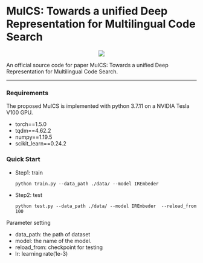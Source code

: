 # MulCS: Towards a unified Deep Representation for Multilingual Code Search

<p align="center">   
    <a href="https://pytorch.org/" alt="PyTorch">
      <img src="https://img.shields.io/badge/PyTorch-%23EE4C2C.svg?e&logo=PyTorch&logoColor=white" /></a>
<p/>



An official source code for paper MulCS: Towards a unified Deep Representation for Multilingual Code Search.

-------------

### Requirements

The proposed MulCS is implemented with python 3.7.11 on a NVIDIA Tesla V100 GPU. 


- torch==1.5.0
- tqdm==4.62.2
- numpy==1.19.5
- scikit_learn==0.24.2



### Quick Start

- Step1: train

  ```
  python train.py --data_path ./data/ --model IREmbeder
  ```

- Step2: test
  
  ```
  python test.py --data_path ./data/ --model IREmbeder  --reload_from 100
  ```


Parameter setting

- data_path: the path of dataset
- model: the name of the model.
- reload_from: checkpoint for testing
- lr: learning rate(1e-3)
